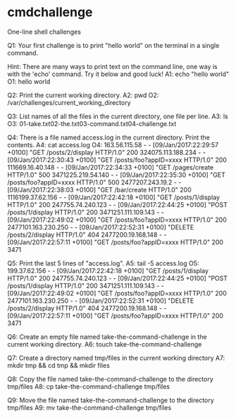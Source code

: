# cmdchallenge
One-line shell challenges

Q1: Your first challenge is to print "hello world" on the terminal in a single command.

Hint: There are many ways to print text on the command line, one way is with the 'echo' command. Try it below and good luck!
A1:  echo "hello world" 
O1: hello world

Q2: Print the current working directory.
A2: pwd
O2: /var/challenges/current_working_directory

Q3: List names of all the files in the current directory, one file per line.
A3: ls
O3: 01-take.txt02-the.txt03-command.txt04-challenge.txt

Q4: There is a file named access.log in the current directory. Print the contents.
A4: cat access.log
O4: 163.56.115.58 - - [09/Jan/2017:22:29:57 +0100] "GET /posts/2/display HTTP/1.0" 200 324075.113.188.234 - - [09/Jan/2017:22:30:43 +0100] "GET /posts/foo?appID=xxxx HTTP/1.0" 200 111669.16.40.148 - - [09/Jan/2017:22:34:33 +0100] "GET /pages/create HTTP/1.0" 500 3471225.219.54.140 - - [09/Jan/2017:22:35:30 +0100] "GET /posts/foo?appID=xxxx HTTP/1.0" 500 2477207.243.19.2 - - [09/Jan/2017:22:38:03 +0100] "GET /bar/create HTTP/1.0" 200 1116199.37.62.156 - - [09/Jan/2017:22:42:18 +0100] "GET /posts/1/display HTTP/1.0" 200 247755.74.240.123 - - [09/Jan/2017:22:44:25 +0100] "POST /posts/1/display HTTP/1.0" 200 3471251.111.109.143 - - [09/Jan/2017:22:49:02 +0100] "GET /posts/foo?appID=xxxx HTTP/1.0" 200 2477101.163.230.250 - - [09/Jan/2017:22:52:31 +0100] "DELETE /posts/2/display HTTP/1.0" 404 2477200.19.168.148 - - [09/Jan/2017:22:57:11 +0100] "GET /posts/foo?appID=xxxx HTTP/1.0" 200 3471

Q5: Print the last 5 lines of "access.log".
A5: tail -5 access.log
O5: 199.37.62.156 - - [09/Jan/2017:22:42:18 +0100] "GET /posts/1/display HTTP/1.0" 200 247755.74.240.123 - - [09/Jan/2017:22:44:25 +0100] "POST /posts/1/display HTTP/1.0" 200 3471251.111.109.143 - - [09/Jan/2017:22:49:02 +0100] "GET /posts/foo?appID=xxxx HTTP/1.0" 200 2477101.163.230.250 - - [09/Jan/2017:22:52:31 +0100] "DELETE /posts/2/display HTTP/1.0" 404 2477200.19.168.148 - - [09/Jan/2017:22:57:11 +0100] "GET /posts/foo?appID=xxxx HTTP/1.0" 200 3471

Q6: Create an empty file named take-the-command-challenge in the current working directory.
A6: touch take-the-command-challenge

Q7: Create a directory named tmp/files in the current working directory
A7: mkdir tmp && cd tmp && mkdir files 

Q8: Copy the file named take-the-command-challenge to the directory tmp/files
A8: cp take-the-command-challenge tmp/files 

Q9: Move the file named take-the-command-challenge to the directory tmp/files
A9: mv take-the-command-challenge tmp/files

